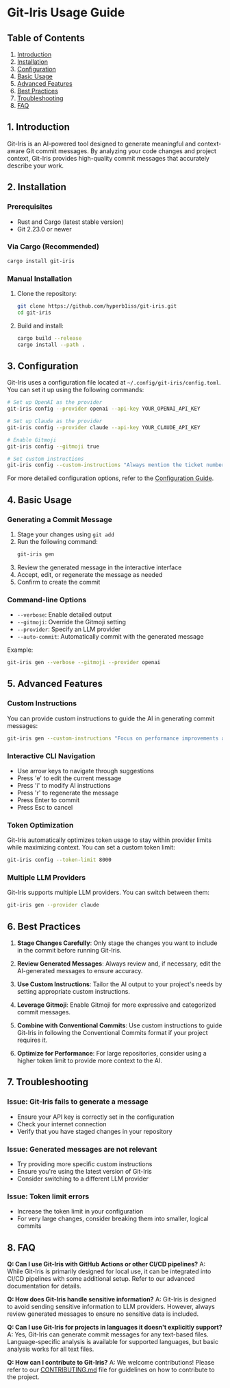 # Git-Iris Usage Guide

## Table of Contents
1. [Introduction](#introduction)
2. [Installation](#installation)
3. [Configuration](#configuration)
4. [Basic Usage](#basic-usage)
5. [Advanced Features](#advanced-features)
6. [Best Practices](#best-practices)
7. [Troubleshooting](#troubleshooting)
8. [FAQ](#faq)

## 1. Introduction <a name="introduction"></a>

Git-Iris is an AI-powered tool designed to generate meaningful and context-aware Git commit messages. By analyzing your code changes and project context, Git-Iris provides high-quality commit messages that accurately describe your work.

## 2. Installation <a name="installation"></a>

### Prerequisites
- Rust and Cargo (latest stable version)
- Git 2.23.0 or newer

### Via Cargo (Recommended)
```bash
cargo install git-iris
```

### Manual Installation
1. Clone the repository:
   ```bash
   git clone https://github.com/hyperb1iss/git-iris.git
   cd git-iris
   ```
2. Build and install:
   ```bash
   cargo build --release
   cargo install --path .
   ```

## 3. Configuration <a name="configuration"></a>

Git-Iris uses a configuration file located at `~/.config/git-iris/config.toml`. You can set it up using the following commands:

```bash
# Set up OpenAI as the provider
git-iris config --provider openai --api-key YOUR_OPENAI_API_KEY

# Set up Claude as the provider
git-iris config --provider claude --api-key YOUR_CLAUDE_API_KEY

# Enable Gitmoji
git-iris config --gitmoji true

# Set custom instructions
git-iris config --custom-instructions "Always mention the ticket number in the commit message"
```

For more detailed configuration options, refer to the [Configuration Guide](CONFIG.md).

## 4. Basic Usage <a name="basic-usage"></a>

### Generating a Commit Message
1. Stage your changes using `git add`
2. Run the following command:
   ```bash
   git-iris gen
   ```
3. Review the generated message in the interactive interface
4. Accept, edit, or regenerate the message as needed
5. Confirm to create the commit

### Command-line Options
- `--verbose`: Enable detailed output
- `--gitmoji`: Override the Gitmoji setting
- `--provider`: Specify an LLM provider
- `--auto-commit`: Automatically commit with the generated message

Example:
```bash
git-iris gen --verbose --gitmoji --provider openai
```

## 5. Advanced Features <a name="advanced-features"></a>

### Custom Instructions
You can provide custom instructions to guide the AI in generating commit messages:

```bash
git-iris gen --custom-instructions "Focus on performance improvements and API changes"
```

### Interactive CLI Navigation
- Use arrow keys to navigate through suggestions
- Press 'e' to edit the current message
- Press 'i' to modify AI instructions
- Press 'r' to regenerate the message
- Press Enter to commit
- Press Esc to cancel

### Token Optimization
Git-Iris automatically optimizes token usage to stay within provider limits while maximizing context. You can set a custom token limit:

```bash
git-iris config --token-limit 8000
```

### Multiple LLM Providers
Git-Iris supports multiple LLM providers. You can switch between them:

```bash
git-iris gen --provider claude
```

## 6. Best Practices <a name="best-practices"></a>

1. **Stage Changes Carefully**: Only stage the changes you want to include in the commit before running Git-Iris.

2. **Review Generated Messages**: Always review and, if necessary, edit the AI-generated messages to ensure accuracy.

3. **Use Custom Instructions**: Tailor the AI output to your project's needs by setting appropriate custom instructions.

4. **Leverage Gitmoji**: Enable Gitmoji for more expressive and categorized commit messages.

5. **Combine with Conventional Commits**: Use custom instructions to guide Git-Iris in following the Conventional Commits format if your project requires it.

6. **Optimize for Performance**: For large repositories, consider using a higher token limit to provide more context to the AI.

## 7. Troubleshooting <a name="troubleshooting"></a>

### Issue: Git-Iris fails to generate a message
- Ensure your API key is correctly set in the configuration
- Check your internet connection
- Verify that you have staged changes in your repository

### Issue: Generated messages are not relevant
- Try providing more specific custom instructions
- Ensure you're using the latest version of Git-Iris
- Consider switching to a different LLM provider

### Issue: Token limit errors
- Increase the token limit in your configuration
- For very large changes, consider breaking them into smaller, logical commits

## 8. FAQ <a name="faq"></a>

**Q: Can I use Git-Iris with GitHub Actions or other CI/CD pipelines?**
A: While Git-Iris is primarily designed for local use, it can be integrated into CI/CD pipelines with some additional setup. Refer to our advanced documentation for details.

**Q: How does Git-Iris handle sensitive information?**
A: Git-Iris is designed to avoid sending sensitive information to LLM providers. However, always review generated messages to ensure no sensitive data is included.

**Q: Can I use Git-Iris for projects in languages it doesn't explicitly support?**
A: Yes, Git-Iris can generate commit messages for any text-based files. Language-specific analysis is available for supported languages, but basic analysis works for all text files.

**Q: How can I contribute to Git-Iris?**
A: We welcome contributions! Please refer to our [CONTRIBUTING.md](CONTRIBUTING.md) file for guidelines on how to contribute to the project.
